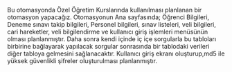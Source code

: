 Bu otomasyonda Özel Öğretim Kurslarında kullanılması planlanan bir otomasyon yapacağız. Otomasyonun Ana sayfasında; Öğrenci Bilgileri, Deneme sınavı takip bilgileri, Personel bilgileri, sınav listeleri, veli bilgileri, cari hareketler, veli bilgilendirme ve kullanıcı giriş işlemleri menüsünün olması planlanmıştır. Daha sonra kendi içinde iç içe sorgularla bu tabloları birbirine bağlayarak yapılacak sorgular sonrasında bir tablodaki verileri diğer tabloya gelmesini sağlanacaktır. Kullanıcı giriş ekranı oluşturup,md5 ile yüksek güvenlikli şifreler oluşturulması planlanmıştır.
